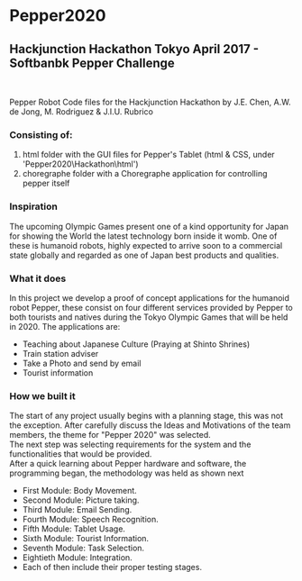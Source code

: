 # Pepper2020
## Hackjunction Hackathon Tokyo April 2017 - Softbanbk Pepper Challenge
<br>

Pepper Robot Code files for the Hackjunction Hackathon by
J.E. Chen, A.W. de Jong, M. Rodriguez & J.I.U. Rubrico


### Consisting of:

1. html folder with the GUI files for Pepper's Tablet (html & CSS, under 'Pepper2020\Hackathon\html')
2. choregraphe folder with a Choregraphe application for controlling pepper itself 

### Inspiration

The upcoming Olympic Games present one of a kind opportunity for Japan for showing the World the latest technology born inside it womb. One of these is humanoid robots, highly expected to arrive soon to a commercial state globally and regarded as one of Japan best products and qualities.

### What it does

In this project we develop a proof of concept applications for the humanoid robot Pepper, these consist on four different services provided by Pepper to both tourists and natives during the Tokyo Olympic Games that will be held in 2020. The applications are:

* Teaching about Japanese Culture (Praying at Shinto Shrines)
* Train station adviser
* Take a Photo and send by email
* Tourist information

### How we built it

The start of any project usually begins with a planning stage, this was not the exception. After carefully discuss the Ideas and Motivations of the team members, the theme for "Pepper 2020" was selected. <br>
The next step was selecting requirements for the system and the functionalities that would be provided. <br>
After a quick learning about Pepper hardware and software, the programming began, the methodology was held as shown next

* First Module: Body Movement.
* Second Module: Picture taking.
* Third Module: Email Sending.
* Fourth Module: Speech Recognition.
* Fifth Module: Tablet Usage.
* Sixth Module: Tourist Information.
* Seventh Module: Task Selection.
* Eightieth Module: Integration.
* Each of then include their proper testing stages.
